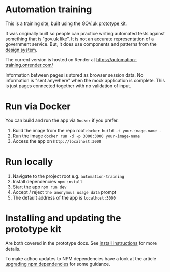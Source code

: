 # Automation training
This is a training site, built using the [GOV.uk prototype kit](https://govuk-prototype-kit.herokuapp.com/docs).

It was originally  built so people can practice writing automated tests against something that is "gov.uk like". It is not an accurate representation of a government service. But, it does use components and patterns from the [design system](https://design-system.service.gov.uk/get-started/).

The current version is hosted on Render at https://automation-training.onrender.com/

Information between pages is stored as browser session data. No information is "sent anywhere" when the mock application is complete. This is just pages connected together with no validation of input.

# Run via Docker
You can build and run the app via `Docker` if you prefer.

1. Build the image from the repo root `docker build -t your-image-name .`
2. Run the image `docker run -d -p 3000:3000 your-image-name`
3. Access the app on `http://localhost:3000`

# Run locally 
1. Navigate to the project root e.g. `automation-training`
2. Install dependencies `npm install`
3. Start the app `npm run dev`
4. Accept / reject `the anonymous usage data` prompt
5. The default address of the app is `localhost:3000`

# Installing and updating the prototype kit
Are both covered in the prototype docs. See [install instructions](https://govuk-prototype-kit.herokuapp.com/docs/install/developer-install-instructions) for more details.

To make adhoc updates to NPM dependencies have a look at the article [upgrading npm dependencies](https://www.carlrippon.com/upgrading-npm-dependencies/) for some guidance.
